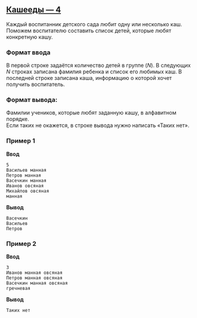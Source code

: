 ## [Кашееды — 4](../../../solutions/3.2/32_h.py)

Каждый воспитанник детского сада любит одну или несколько каш.\
Поможем воспитателю составить список детей, которые любят конкретную кашу.

### Формат ввода

В первой строке задаётся количество детей в группе ($N$). В следующих $N$ строках записана фамилия ребенка и список его любимых каш. В последней строке записана каша, информацию о которой хочет получить воспитатель.

### Формат вывода:

Фамилии учеников, которые любят заданную кашу, в алфавитном порядке.\
Если таких не окажется, в строке вывода нужно написать «Таких нет».

### Пример 1

**Ввод**
```plaintext
5
Васильев манная
Петров манная
Васечкин манная
Иванов овсяная
Михайлов овсяная
манная
```

**Вывод**
```plaintext
Васечкин
Васильев
Петров
```

### Пример 2

**Ввод**
```plaintext
3
Иванов манная овсяная
Петров манная овсяная
Васечкин манная овсяная
гречневая
```

**Вывод**
```plaintext
Таких нет
```